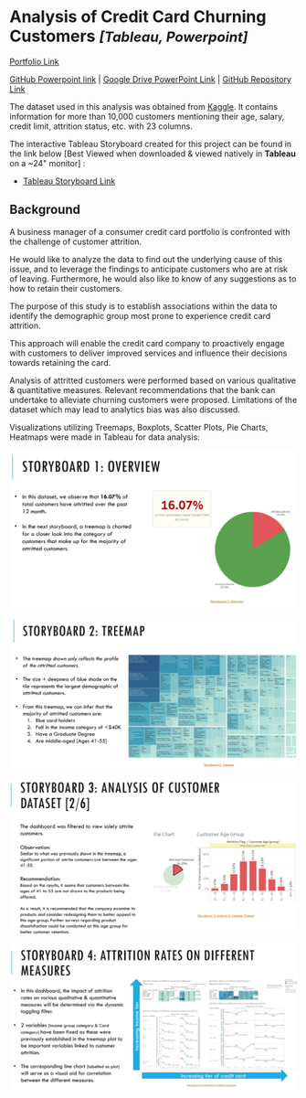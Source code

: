# Analysis of Credit Card Churning Customers *<font size="5"> [Tableau, Powerpoint] </font>*
[Portfolio Link](https://yattavit.github.io/)

[GitHub Powerpoint link](Vertical_Institute_Yong_Sook_Prasit_Attavit_CapstoneProject_GitHub.pdf)  |  [Google Drive PowerPoint Link](https://drive.google.com/file/d/1xLoupFLQ58gDDiqBUWum-zmTTU3uJUhm/view?usp=sharing)  |  [GitHub Repository Link](https://github.com/YongSookPrasitAttavit/VI_Capstone_Credit-Card-Customers_Predict-Churning-Customers/tree/main)

The dataset used in this analysis was obtained from [Kaggle](https://www.kaggle.com/datasets/sakshigoyal7/credit-card-customers?datasetId=982921). It contains information for more than 10,000 customers mentioning their age, salary, credit limit, attrition status, etc. with 23 columns.

The interactive Tableau Storyboard created for this project can be found in the link below [Best Viewed when downloaded & viewed natively in **Tableau** on a ~24" monitor] :  
- [Tableau Storyboard Link](https://public.tableau.com/app/profile/ysook/viz/VI_CapstoneProject_16798032083060/Storyboard)

## Background
A business manager of a consumer credit card portfolio is confronted with the challenge of customer attrition.

He would like to analyze the data to find out the underlying cause of this issue, and to leverage the findings to anticipate customers who are at risk of leaving. Furthermore, he would also like to know of any suggestions as to how to retain their customers.

The purpose of this study is to establish associations within the data to identify the demographic group most prone to experience credit card attrition.  

This approach will enable the credit card company to proactively engage with customers to deliver improved services and influence their decisions towards retaining the card.

Analysis of attritted customers were performed based on various qualitative & quantitative measures. Relevant recommendations that the bank can undertake to alleviate churning customers were proposed. Limitations of the dataset which may lead to analytics bias was also discussed.

Visualizations utilizing Treemaps, Boxplots, Scatter Plots, Pie Charts, Heatmaps were made in Tableau for data analysis:

![Tableau Storyboard #1](data/image/viz_1.png)

![Tableau Storyboard #2](data/image/viz_2.png)

![Tableau Storyboard #3](data/image/viz_3.png)

![Tableau Storyboard #4](data/image/viz_4.png)
